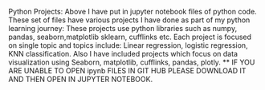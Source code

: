 Python Projects: Above I have put in jupyter notebook files of python code. These set of files have various projects
I have done as part of my python learning journey: These projects use python libraries such as numpy, pandas, seaborn,matplotlib
sklearn, cufflinks etc. Each project is focused on single topic and topics include: Linear regression, logistic regression,
KNN classification. 
Also I have included projects which focus on data visualization using Seaborn, matplotlib, cufflinks, pandas, plotly.
** IF YOU ARE UNABLE TO OPEN ipynb FILES IN GIT HUB PLEASE DOWNLOAD IT AND THEN OPEN IN JUPYTER NOTEBOOK.
